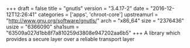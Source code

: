 +++
draft = false
title = "gnutls"
version = "3.4.17-2"
date = "2016-12-12T12:26:41"
categories = ['apps', 'chroot-core']
upstreamurl = "http://www.gnu.org/software/gnutls/"
arch = "x86_64"
size = "2376436"
usize = "6366090"
sha1sum = "63509a027d1bb8f7a810259d3808e947202aa6b5"
+++
A library which provides a secure layer over a reliable transport layer